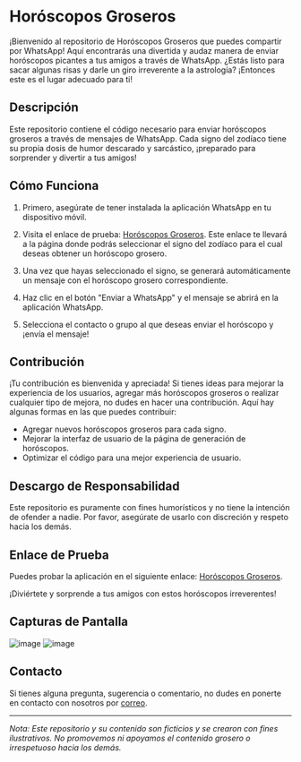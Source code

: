 # Horóscopos Groseros

¡Bienvenido al repositorio de Horóscopos Groseros que puedes compartir por WhatsApp! Aquí encontrarás una divertida y audaz manera de enviar horóscopos picantes a tus amigos a través de WhatsApp. ¿Estás listo para sacar algunas risas y darle un giro irreverente a la astrología? ¡Entonces este es el lugar adecuado para ti!

## Descripción

Este repositorio contiene el código necesario para enviar horóscopos groseros a través de mensajes de WhatsApp. Cada signo del zodíaco tiene su propia dosis de humor descarado y sarcástico, ¡preparado para sorprender y divertir a tus amigos!

## Cómo Funciona

1. Primero, asegúrate de tener instalada la aplicación WhatsApp en tu dispositivo móvil.

2. Visita el enlace de prueba: [Horóscopos Groseros](http://afrobook.me/Horoscopones/). Este enlace te llevará a la página donde podrás seleccionar el signo del zodíaco para el cual deseas obtener un horóscopo grosero.

3. Una vez que hayas seleccionado el signo, se generará automáticamente un mensaje con el horóscopo grosero correspondiente.

4. Haz clic en el botón "Enviar a WhatsApp" y el mensaje se abrirá en la aplicación WhatsApp.

5. Selecciona el contacto o grupo al que deseas enviar el horóscopo y ¡envía el mensaje!

## Contribución

¡Tu contribución es bienvenida y apreciada! Si tienes ideas para mejorar la experiencia de los usuarios, agregar más horóscopos groseros o realizar cualquier tipo de mejora, no dudes en hacer una contribución. Aquí hay algunas formas en las que puedes contribuir:

- Agregar nuevos horóscopos groseros para cada signo.
- Mejorar la interfaz de usuario de la página de generación de horóscopos.
- Optimizar el código para una mejor experiencia de usuario.

## Descargo de Responsabilidad

Este repositorio es puramente con fines humorísticos y no tiene la intención de ofender a nadie. Por favor, asegúrate de usarlo con discreción y respeto hacia los demás.

## Enlace de Prueba

Puedes probar la aplicación en el siguiente enlace: [Horóscopos Groseros](http://afrobook.me/Horoscopones/).

¡Diviértete y sorprende a tus amigos con estos horóscopos irreverentes!

## Capturas de Pantalla

![image](https://github.com/AlexisVennegas/Horoscopones/assets/107916070/53397a7b-cc9b-4a08-9d1e-4c0319ac3577)
![image](https://github.com/AlexisVennegas/Horoscopones/assets/107916070/a4e9dd89-e431-43c2-8b0c-9ee62b1548d8)

## Contacto

Si tienes alguna pregunta, sugerencia o comentario, no dudes en ponerte en contacto con nosotros por [correo](mailto:erick.alexis.venegas@gmail.com).

---

*Nota: Este repositorio y su contenido son ficticios y se crearon con fines ilustrativos. No promovemos ni apoyamos el contenido grosero o irrespetuoso hacia los demás.*
